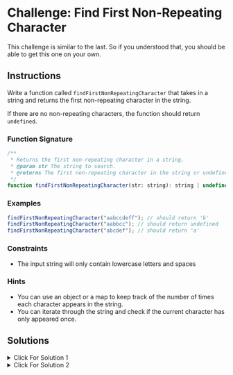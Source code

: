 # Challenge: Find First Non-Repeating Character

This challenge is similar to the last. So if you understood that, you should be able to get this one on your own.

## Instructions

Write a function called `findFirstNonRepeatingCharacter` that takes in a string and returns the first non-repeating character in the string.

If there are no non-repeating characters, the function should return `undefined`.

### Function Signature

```js
/**
 * Returns the first non-repeating character in a string.
 * @param str The string to search.
 * @returns The first non-repeating character in the string or undefined if there are no non-repeating characters.
 */
function findFirstNonRepeatingCharacter(str: string): string | undefined;
```

### Examples

```js
findFirstNonRepeatingCharacter("aabccdeff"); // should return 'b'
findFirstNonRepeatingCharacter("aabbcc"); // should return undefined
findFirstNonRepeatingCharacter("abcdef"); // should return 'a'
```

### Constraints

- The input string will only contain lowercase letters and spaces

### Hints

- You can use an object or a map to keep track of the number of times each character appears in the string.
- You can iterate through the string and check if the current character has only appeared once.

## Solutions

<details markdown="1">
  <summary>Click For Solution 1</summary>

Using an object:

```js
export function findFirstNonRepeatingCharacter(
  str: string
): string | undefined {
  const charCount: Record<string, number> = {};

  for (const char of str) {
    charCount[char] = (charCount[char] ?? 0) + 1;
  }

  for (const char of str) {
    if (charCount[char] === 1) {
      return char;
    }
  }

  return undefined;
}
```

### Explanation

- Initialize an empty object to keep track of the number of times each character appears in the string.
- Iterate through the string and add each character to the object. If the character is already in the object, we increment its count by 1. If it isn't, we set its count to 1.
- Iterate through the string again and check the object to see if the current character has a count of 1. If it does, return it because it's the first non-repeating character.
- If we make it through the entire string without returning a character, we return undefined because there are no non-repeating characters.

</details>

<details markdown="1">
  <summary>Click For Solution 2</summary>

Using a `Map`:

```js
export function findFirstNonRepeatingCharacter(
  str: string
): string | undefined {
  const charCount = new Map();

  for (const char of str) {
    charCount.set(char, (charCount.get(char) ?? 0) + 1);
  }

  for (const char of str) {
    if (charCount.get(char) === 1) {
      return char;
    }
  }

  return undefined;
}
```

### Explanation

- Initialize a map to keep track of the number of times each character appears in the string.

- Iterate through the string and add each character to the map. If the character is already in the map, we increment its count by 1. If it isn't, we set its count to 1.

- Iterate through the string again and check the map to see if the current character has a count of 1. If it does, we return it because it's the first non-repeating character.
- If we make it through the entire string without returning a character, we return undefined because there are no non-repeating characters.

</details>
